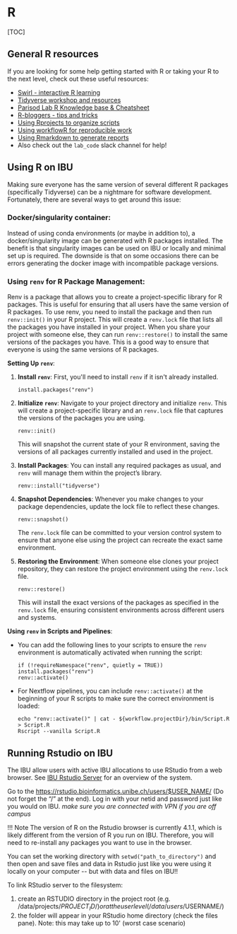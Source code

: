 # R

[TOC]

## General R resources

If you are looking for some help getting started with R or taking your R to the next level, check out these useful resources:

* [Swirl - interactive R learning](https://swirlstats.com/students.html)
* [Tidyverse workshop and resources](https://github.com/katiesevans/nuit_tidyverse)
* [Parisod Lab R Knowledge base & Cheatsheet](https://github.com/Parisodlab/code_club/blob/main/R_cheatsheet.md)
* [R-bloggers - tips and tricks](https://www.r-bloggers.com/)
* [Using Rprojects to organize scripts](https://www.r-bloggers.com/2020/01/rstudio-projects-and-working-directories-a-beginners-guide/)
* [Using workflowR for reproducible work](https://www.rdocumentation.org/packages/workflowr/versions/0.7.0)
* [Using Rmarkdown to generate reports](https://rmarkdown.rstudio.com/articles_intro.html)
* Also check out the `lab_code` slack channel for help!

## Using R on IBU

Making sure everyone has the same version of several different R packages (specifically Tidyverse) can be a nightmare for software development. Fortunately, there are several ways to get around this issue:

### __Docker/singularity container__:
Instead of using conda environments (or maybe in addition to), a docker/singularity image can be generated with R packages installed. The benefit is that singularity images can be used on IBU or locally and minimal set up is required. The downside is that on some occasions there can be errors generating the docker image with incompatible package versions.


### __Using `renv` for R Package Management__: 
Renv is a package that allows you to create a project-specific library for R packages. This is useful for ensuring that all users have the same version of R packages. To use renv, you need to install the package and then run `renv::init()` in your R project. This will create a `renv.lock` file that lists all the packages you have installed in your project. When you share your project with someone else, they can run `renv::restore()` to install the same versions of the packages you have. This is a good way to ensure that everyone is using the same versions of R packages.

**Setting Up `renv`**: 

1. **Install `renv`**:
   First, you'll need to install `renv` if it isn't already installed.

   ```
   install.packages("renv")
   ```

2. **Initialize `renv`**:
   Navigate to your project directory and initialize `renv`. This will create a project-specific library and an `renv.lock` file that captures the versions of the packages you are using.

   ```
   renv::init()
   ```

   This will snapshot the current state of your R environment, saving the versions of all packages currently installed and used in the project.

3. **Install Packages**:
   You can install any required packages as usual, and `renv` will manage them within the project’s library.

   ```
   renv::install("tidyverse")
   ```

4. **Snapshot Dependencies**:
   Whenever you make changes to your package dependencies, update the lock file to reflect these changes.

   ```
   renv::snapshot()
   ```

   The `renv.lock` file can be committed to your version control system to ensure that anyone else using the project can recreate the exact same environment.

5. **Restoring the Environment**:
   When someone else clones your project repository, they can restore the project environment using the `renv.lock` file.

   ```
   renv::restore()
   ```

   This will install the exact versions of the packages as specified in the `renv.lock` file, ensuring consistent environments across different users and systems.

**Using `renv` in Scripts and Pipelines**:

- You can add the following lines to your scripts to ensure the `renv` environment is automatically activated when running the script:

   ```
   if (!requireNamespace("renv", quietly = TRUE)) install.packages("renv")
   renv::activate()
   ```

- For Nextflow pipelines, you can include `renv::activate()` at the beginning of your R scripts to make sure the correct environment is loaded:

   ```
   echo "renv::activate()" | cat - ${workflow.projectDir}/bin/Script.R > Script.R
   Rscript --vanilla Script.R
   ```

## Running Rstudio on IBU

The IBU allow users with active IBU allocations to use RStudio from a web browser. See [IBU Rstudio Server](https://docs.pages.bioinformatics.unibe.ch/cluster-docs/documentation/resources/rstudio_server/) for an overview of the system.

Go to the https://rstudio.bioinformatics.unibe.ch/users/$USER_NAME/ (Do not forget the “/” at the end). Log in with your netid and password just like you would on IBU.
*make sure you are connected with VPN if you are off campus*

!!! Note
	The version of R on the Rstudio browser is currently 4.1.1, which is likely different from the version of R you run on IBU. Therefore, you will need to re-install any packages you want to use in the browser.

You can set the working directory with `setwd("path_to_directory")` and then open and save files and data in Rstudio just like you were using it locally on your computer -- but with data and files on IBU!!

To link RStudio server to the filesystem:  
1. create an RSTUDIO directory in the project root (e.g. /data/projects/$PROJECT_ID/) or at the user level (/data/users/$USERNAME/)  
2. the folder will appear in your RStudio home directory (check the files pane). Note: this may take up to 10' (worst case scenario)  


